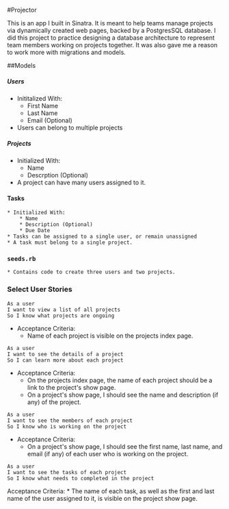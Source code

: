 #Projector

This is an app I built in Sinatra. It is meant to help teams manage projects via dynamically created web pages, backed by a PostgresSQL database. I did this project to practice designing a database architecture to represent team members working on projects together. It was also gave me a reason to work more with migrations and models.

##Models
##### Users
* Inititalized With:
	* First Name 
	* Last Name
	* Email (Optional)
* Users can belong to multiple projects

##### Projects
* Initialized With:
	* Name
	* Descrption (Optional)
* A project can have many users assigned to it.


#### Tasks
	* Initialized With:
		* Name
		* Description (Optional)
		* Due Date
	* Tasks can be assigned to a single user, or remain unassigned
	* A task must belong to a single project.

### `seeds.rb`
	* Contains code to create three users and two projects.

### Select User Stories

```no-highlight
As a user
I want to view a list of all projects
So I know what projects are ongoing
```
* Acceptance Criteria:
	* Name of each project is visible on the projects index page.

```no-highlight
As a user
I want to see the details of a project
So I can learn more about each project
```
* Acceptance Criteria:
	* On the projects index page, the name of each project should be a link to the project's show page.
	* On a project's show page, I should see the name and description (if any) of the project.

```no-highlight
As a user
I want to see the members of each project
So I know who is working on the project
```
* Acceptance Criteria:
	* On a project's show page, I should see the first name, last name, and email (if any) of each user who is working on the project.

```no-highlight
As a user
I want to see the tasks of each project
So I know what needs to completed in the project
```
Acceptance Criteria:
	* The name of each task, as well as the first and last name of the user assigned to it, is visible on the project show page. 
